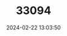 ---
title: "33094"
category: "Hopea pachycarpa"
draft: false
date: 2024-02-22 13:03:50
languages:
  Undetermined: ["Giam"]
  Malay: ["Merkoyong"]
---